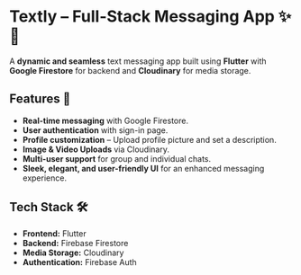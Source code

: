 # Textly – Full-Stack Messaging App ✨📩  

A **dynamic and seamless** text messaging app built using **Flutter** with **Google Firestore** for backend and **Cloudinary** for media storage.  

## Features 🚀  
- **Real-time messaging** with Google Firestore.  
- **User authentication** with sign-in page.  
- **Profile customization** – Upload profile picture and set a description.  
- **Image & Video Uploads** via Cloudinary.  
- **Multi-user support** for group and individual chats.  
- **Sleek, elegant, and user-friendly UI** for an enhanced messaging experience.  

## Tech Stack 🛠  
- **Frontend:** Flutter  
- **Backend:** Firebase Firestore  
- **Media Storage:** Cloudinary  
- **Authentication:** Firebase Auth  
